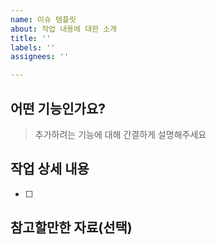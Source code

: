 ```yaml
---
name: 이슈 템플릿
about: 작업 내용에 대한 소개
title: ''
labels: ''
assignees: ''

---
```


## 어떤 기능인가요?
> 추가하려는 기능에 대해 간결하게 설명해주세요
## 작업 상세 내용
- [ ]
## 참고할만한 자료(선택)
